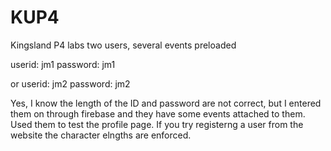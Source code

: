 # KUP4
Kingsland P4 labs
two users, several events preloaded

userid: jm1
password: jm1

or userid: jm2
   password: jm2

Yes, I know the length of the ID and password are not correct, but I entered them on through firebase and they have some events attached to them. 
Used them to test the profile page.
If you try registerng a user from the website the character elngths are enforced.
